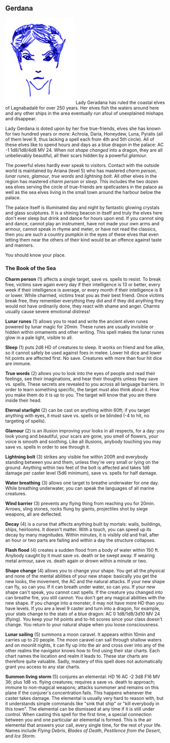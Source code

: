 ## Gerdana

![Gerdana](Gerdana.png) Lady Geradana has ruled the coastal elves of
Lagnabadalë for over 250 years. Her elves fish the waters around here
and any other ships in the area eventually run afoul of unexplained
mishaps and disappear.

Lady Gerdana is doted upon by her five true-friends, elves she has
known for two hundred years or more: Achroia, Daria, Honeydew, Luna,
Pyralis (all of them level 9, thus lacking a spell each from 4th and
5th circle). All of these elves like to spend hours and days as a blue
dragon in the palace: AC -1 1d8/1d8/4d8 MV 24. When not *shape
changed* into a dragon, they are all unbelievably beautiful, all their
scars hidden by a powerful *glamour*.

The powerful elves hardly ever speak to visitors. Contact with the
outside world is maintained by Ariana (level 5) who has mastered
*charm person*, *lunar runes*, *glamour*, *true words* and *lightning
bolt*. All other elves in the region has mastered *charm person* or
*sleep*. This includes the two dozen sea elves serving the circle of
true-friends are spellcasters in the palace as well as the sea elves
living in the small town around the harbour below the palace.

The palace itself is illuminated day and night by fantastic glowing
crystals and glass sculptures. It is a shining beacon in itself and
truly the elves here don't ever sleep but drink and dance for hours
upon end. If you cannot sing and dance, cannot play an instrument,
have not made your own arms and armour, cannot speak in rhyme and
meter, or have not read the classics, then you are such a country
pumpkin in the eyes of these elves that even letting them near the
others of their kind would be an offence against taste and manners.

You should know your place.

### The Book of the Sea

**Charm person** (1) affects a single target, save vs. spells to
resist. To break free, victims save again every day if their
intelligence is 13 or better, every week if their intelligence is
average, or every month if their intelligence is 8 or lower. While
charmed, victims treat you as their best friend. Once victims break
free, they remember everything they did and if they did anything they
would not have ordinarily done, they react with shame and anger.
Charms usually cause severe emotional distress!

**Lunar runes** (1) allows you to read and write the ancient elven
runes powered by lunar magic for 20min. These runes are usually
invisible or hidden within ornaments and other writing. This spell
makes the lunar runes glow in a pale light, visible to all.

**Sleep** (1) puts 2d8 HD of creatures to sleep. It works on friend
and foe alike, so it cannot safely be used against foes in melee.
Lower hit dice and lower hit points are affected first. No save.
Creatures with more than four hit dice are immune.

**True words** (2) allows you to look into the eyes of people and read
their feelings, see their imaginations, and hear their thoughts unless
they save vs. spells. These secrets are revealed to you across all
language barriers. In order to learn something specific, the target
must also think about it. How you make them do it is up to you. The
target will know that you are there inside their head.

**Eternal starlight** (2) can be cast on anything within 60ft; if you
target anything with eyes, it must save vs. spells or be blinded (-4
to hit, no targeting of spells).

**Glamour** (2) is an illusion improving your looks in all respects,
for a day: you look young and beautiful, your scars are gone, you
smell of flowers, your voice is smooth and soothing. Like all
illusions, anybody touching you may save vs. spells in order to see
through it.

**Lightning bolt** (3) strikes any visible foe within 200ft and
everybody standing between you and them, unless they're very small or
lying on the ground. Anything within two feet of the bolt is affected
and takes 1d6 damage per caster level (5d6 minimum), save vs. spells
for half damage.

**Water breathing** (3) allows one target to breathe underwater for
one day. While breathing underwater, you can speak the languages of
all marine creatures.

**Wind barrier** (3) prevents any flying thing from reaching you for
20min. Arrows, sling stones, rocks flung by giants, projectiles shot
by siege weapons, all are deflected.

**Decay** (4) is a curse that affects anything built by mortals:
walls, buildings, ships, heirlooms. It doesn't matter. With a touch,
you can speed up its decay by many magnitudes. Within minutes, it is
visibly old and frail, after an hour or two parts are failing and
within a day the structure collapses.

**Flash flood** (4) creates a sudden flood from a body of water within
150 ft. Anybody caught by it must save vs. death or be swept away. If
wearing metal armour, save vs. death again or drown within a minute or
two.

**Shape change** (4) allows you to change your shape. You get all the
physical and none of the mental abilities of your new shape: basically
you get the new looks, the movement, the AC and the natural attacks.
If your new shape can fly, so can you. If it can breath under water,
so can you. If your new shape can't speak, you cannot cast spells. If
the creature you changed into can breathe fire, you still cannot: You
don't get any magical abilities with the new shape. If you change into
a monster, it may not have more HD than you have levels. If you are a
level 9 caster and turn into a dragon, for example, your stats change
to the stats of a blue dragon: AC 0 1d8/1d8/3d10 MV 24 (flying). You
keep your hit points and to-hit scores since your class doesn't
change. You return to your natural shape when you loose consciousness.

**Lunar sailing** (5) summons a moon caravel. It appears within 10min
and carries up to 20 people. The moon caravel can sail through shallow
waters and on moonlit nights, it can fly up into the air and cross
over into any of the other realms the navigator knows how to find
using their star charts. Each chart names the location and realm it
leads to. These star charts are therefore quite valuable. Sadly,
mastery of this spell does not automatically grant you access to any
star charts.

**Summon living storm** (5) conjures an elemental: HD 16 AC -2 3d8 F16
MV 36; plus 1d8 vs. flying creatures; requires a save vs. death to
approach; immune to non-magical weapons; attacks summoner and remains
on this plane if the conjurer's concentration fails. This happens
whenever the caster takes damage. The elemental is usually very hard
to reason with, but it understands simple commands like "sink that
ship" or "kill everybody in this town". The elemental can be dismissed
at any time if it is still under control. When casting this spell for
the first time, a special connection between you and one particular
air elemental is formed. This is the air elemental that answers your
call, every single time, for the rest of your life. Names include
*Flying Debris*, *Blades of Death*, *Pestilence from the Desert*, and
*Ice Storm*.
